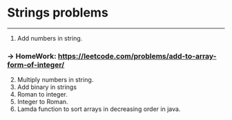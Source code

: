 
# Strings problems
---------------------------------------
1. Add numbers in string.
 ### -> HomeWork: https://leetcode.com/problems/add-to-array-form-of-integer/ 
2. Multiply numbers in string.
3. Add binary in strings
4. Roman to integer.
5. Integer to Roman.
6. Lamda function to sort arrays in decreasing order in java.


